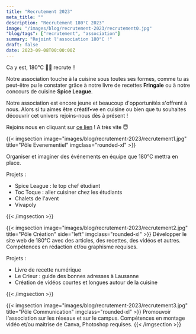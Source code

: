 ```yaml
---
title: "Recrutement 2023"
meta_title: ""
description: "Recrutement 180°C 2023"
image: "/images/blog/recrutement-2023/recrutement0.jpg"
"blog/tags": ["recrutement", "association"]
summary: "Rejoint l'association 180°C !"
draft: false
date: 2023-09-08T00:00:00Z
---
```


Ca y est, 180°C 🧑‍🍳 recrute !!

Notre association touche à la cuisine sous toutes ses formes, comme tu as peut-être pu le constater grâce à notre livre de recettes **Fringale** ou à notre concours de cuisine **Spice League**. 

Notre association est encore jeune et beaucoup d'opportunités s'offrent à nous. Alors si tu aimes être créatif•ve en cuisine ou bien que tu souhaites découvrir cet univers rejoins-nous dès à présent !

Rejoins nous en cliquant sur [ce lien](https://docs.google.com/forms/d/e/1FAIpQLSfN7iDo8ikW6qiBqrYv2oXVJCVR1s8w6pFwmUKwE5Cp_zBN7w/viewform) ! A très vite 😇

{{< imgsection image="images/blog/recrutement-2023/recrutement1.jpg" title="Pôle Evenementiel" imgclass="rounded-xl" >}}
    
Organiser et imaginer des événements en équipe que 180°C mettra en place.

Projets :
- Spice League : le top chef étudiant
- Toc Toque : aller cuisiner chez les étudiants
- Chalets de l'avent
- Vivapoly

{{< /imgsection >}}

{{< imgsection image="images/blog/recrutement-2023/recrutement2.jpg" title="Pôle Création" side="left" imgclass="rounded-xl" >}}
Développer le site web de 180°C avec des articles, des recettes, des vidéos et autres. Compétences en rédaction et/ou graphisme requises.

Projets :
- Livre de recette numérique
- Le Crieur : guide des bonnes adresses à Lausanne
- Création de vidéos courtes et longues autour de la cuisine

{{< /imgsection >}}

{{< imgsection image="images/blog/recrutement-2023/recrutement3.jpg" title="Pôle Communication" imgclass="rounded-xl" >}}
Promouvoir l'association sur les réseaux et sur le campus. Compétences en montage vidéo et/ou maitrise de Canva, Photoshop requises.
{{< /imgsection >}}